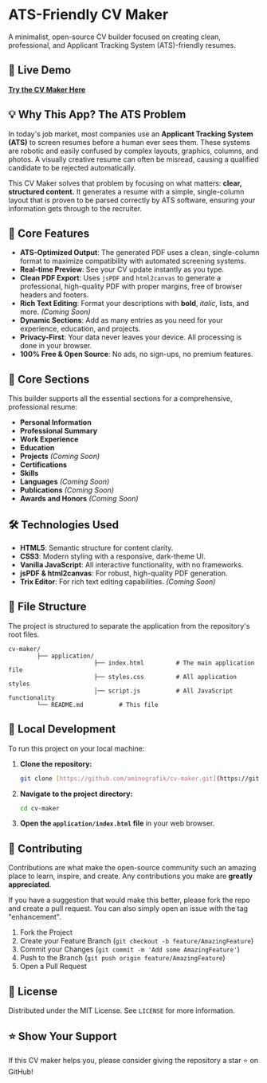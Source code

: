 # ATS-Friendly CV Maker

A minimalist, open-source CV builder focused on creating clean, professional, and Applicant Tracking System (ATS)-friendly resumes.

## 🚀 Live Demo

**[Try the CV Maker Here](https://aminografik.github.io/cv-maker/application/)**

## 💡 Why This App? The ATS Problem

In today's job market, most companies use an **Applicant Tracking System (ATS)** to screen resumes before a human ever sees them. These systems are robotic and easily confused by complex layouts, graphics, columns, and photos. A visually creative resume can often be misread, causing a qualified candidate to be rejected automatically.

This CV Maker solves that problem by focusing on what matters: **clear, structured content.** It generates a resume with a simple, single-column layout that is proven to be parsed correctly by ATS software, ensuring your information gets through to the recruiter.

## 🌟 Core Features

-   **ATS-Optimized Output**: The generated PDF uses a clean, single-column format to maximize compatibility with automated screening systems.
-   **Real-time Preview**: See your CV update instantly as you type.
-   **Clean PDF Export**: Uses `jsPDF` and `html2canvas` to generate a professional, high-quality PDF with proper margins, free of browser headers and footers.
-   **Rich Text Editing**: Format your descriptions with **bold**, *italic*, lists, and more. *(Coming Soon)*
-   **Dynamic Sections**: Add as many entries as you need for your experience, education, and projects.
-   **Privacy-First**: Your data never leaves your device. All processing is done in your browser.
-   **100% Free & Open Source**: No ads, no sign-ups, no premium features.

## 📄 Core Sections

This builder supports all the essential sections for a comprehensive, professional resume:

-   **Personal Information**
-   **Professional Summary**
-   **Work Experience**
-   **Education**
-   **Projects** *(Coming Soon)*
-   **Certifications**
-   **Skills**
-   **Languages** *(Coming Soon)*
-   **Publications** *(Coming Soon)*
-   **Awards and Honors** *(Coming Soon)*

## 🛠️ Technologies Used

-   **HTML5**: Semantic structure for content clarity.
-   **CSS3**: Modern styling with a responsive, dark-theme UI.
-   **Vanilla JavaScript**: All interactive functionality, with no frameworks.
-   **jsPDF & html2canvas**: For robust, high-quality PDF generation.
-   **Trix Editor**: For rich text editing capabilities. *(Coming Soon)*

## 📂 File Structure

The project is structured to separate the application from the repository's root files.
```
cv-maker/
        ├── application/
                        ├── index.html         # The main application file
                        ├── styles.css         # All application styles
                        │── script.js          # All JavaScript functionality
        └── README.md          # This file
```

## 🔧 Local Development

To run this project on your local machine:

1.  **Clone the repository:**
    ```bash
    git clone [https://github.com/aminografik/cv-maker.git](https://github.com/aminografik/cv-maker.git)
    ```
2.  **Navigate to the project directory:**
    ```bash
    cd cv-maker
    ```
3.  **Open the `application/index.html` file** in your web browser.

## 🤝 Contributing

Contributions are what make the open-source community such an amazing place to learn, inspire, and create. Any contributions you make are **greatly appreciated**.

If you have a suggestion that would make this better, please fork the repo and create a pull request. You can also simply open an issue with the tag "enhancement".

1.  Fork the Project
2.  Create your Feature Branch (`git checkout -b feature/AmazingFeature`)
3.  Commit your Changes (`git commit -m 'Add some AmazingFeature'`)
4.  Push to the Branch (`git push origin feature/AmazingFeature`)
5.  Open a Pull Request

## 📄 License

Distributed under the MIT License. See `LICENSE` for more information.

## ⭐ Show Your Support

If this CV maker helps you, please consider giving the repository a star ⭐ on GitHub!
